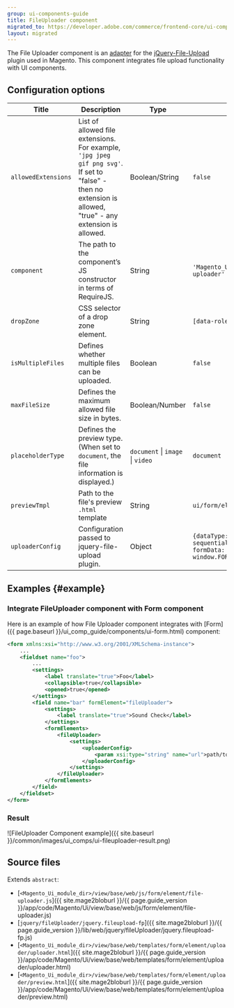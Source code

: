 ```yaml
---
group: ui-components-guide
title: FileUploader component
migrated_to: https://developer.adobe.com/commerce/frontend-core/ui-components/components/file-uploader/
layout: migrated
---
```


The File Uploader component is an [adapter](https://glossary.magento.com/adapter) for the [jQuery-File-Upload](https://github.com/blueimp/jQuery-File-Upload/wiki) plugin used in Magento. This component integrates file upload functionality with UI components.

## Configuration options

| Title | Description | Type | Default Value |
| --- | --- | --- | --- |
| `allowedExtensions` | List of allowed file extensions. For example, `'jpg jpeg gif png svg'`. If set to "false" - then no extension is allowed, "true" - any extension is allowed. | Boolean/String | `false` |
| `component` | The path to the component’s JS constructor in terms of RequireJS. | String | `'Magento_Ui/js/form/element/file-uploader'` |
| `dropZone` | CSS selector of a drop zone element. | String | `[data-role=drop-zone]` |
| `isMultipleFiles` | Defines whether multiple files can be uploaded. | Boolean | `false` |
| `maxFileSize` | Defines the maximum allowed file size in bytes. | Boolean/Number | `false` |
| `placeholderType` | Defines the preview type. (When set to `document`, the file information is displayed.) | `document` \| `image` \| `video` | `document` |
| `previewTmpl` | Path to the file's preview `.html` template | String | `ui/form/element/uploader/preview` |
| `uploaderConfig` | Configuration passed to jquery-file-upload plugin. | Object | `{dataType: 'json', sequentialUploads: true, formData: {'form_key': window.FORM_KEY}}` |

## Examples {#example}

### Integrate FileUploader component with Form component

Here is an example of how File Uploader component integrates with [Form]({{ page.baseurl }}/ui_comp_guide/components/ui-form.html) component:

```xml
<form xmlns:xsi="http://www.w3.org/2001/XMLSchema-instance">
    ...
    <fieldset name="foo">
        ...
        <settings>
            <label translate="true">Foo</label>
            <collapsible>true</collapsible>
            <opened>true</opened>
        </settings>
        <field name="bar" formElement="fileUploader">
            <settings>
                <label translate="true">Sound Check</label>
            </settings>
            <formElements>
                <fileUploader>
                    <settings>
                        <uploaderConfig>
                            <param xsi:type="string" name="url">path/to/controller</param>
                        </uploaderConfig>
                    </settings>
                </fileUploader>
            </formElements>
        </field>
    </fieldset>
</form>
```

### Result

![FileUploader Component example]({{ site.baseurl }}/common/images/ui_comps/ui-fileuploader-result.png)

## Source files

Extends `abstract`:

-  [`<Magento_Ui_module_dir>/view/base/web/js/form/element/file-uploader.js`]({{ site.mage2bloburl }}/{{ page.guide_version }}/app/code/Magento/Ui/view/base/web/js/form/element/file-uploader.js)
-  [`jquery/fileUploader/jquery.fileupload-fp`]({{ site.mage2bloburl }}/{{ page.guide_version }}/lib/web/jquery/fileUploader/jquery.fileupload-fp.js)
-  [`<Magento_Ui_module_dir>/view/base/web/templates/form/element/uploader/uploader.html`]({{ site.mage2bloburl }}/{{ page.guide_version }}/app/code/Magento/Ui/view/base/web/templates/form/element/uploader/uploader.html)
-  [`<Magento_Ui_module_dir>/view/base/web/templates/form/element/uploader/preview.html`]({{ site.mage2bloburl }}/{{ page.guide_version }}/app/code/Magento/Ui/view/base/web/templates/form/element/uploader/preview.html)
